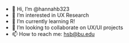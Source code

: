 - 👋 Hi, I’m @hannahb323
- 👀 I’m interested in UX Research
- 🌱 I’m currently learning R!
- 💞️ I’m looking to collaborate on UX/UI projects
- 📫 How to reach me: hsb@bu.edu

<!---
hannahb323/hannahb323 is a ✨ special ✨ repository because its `README.md` (this file) appears on your GitHub profile.
You can click the Preview link to take a look at your changes.
--->
